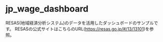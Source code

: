 # jp_wage_dashboard
RESAS(地域経済分析システム)のデータを活用したダッシュボードのサンプルです。
RESASの公式サイトはこちらのURL(https://resas.go.jp/#/13/13101)を参照。
